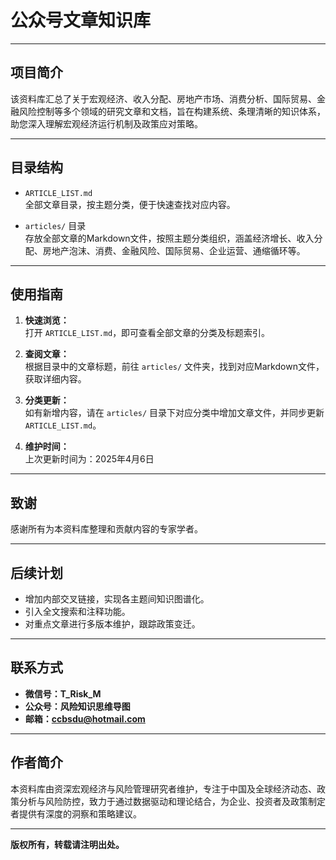 # 公众号文章知识库

---

## 项目简介
该资料库汇总了关于宏观经济、收入分配、房地产市场、消费分析、国际贸易、金融风险控制等多个领域的研究文章和文档，旨在构建系统、条理清晰的知识体系，助您深入理解宏观经济运行机制及政策应对策略。

---

## 目录结构
- `ARTICLE_LIST.md`  
  全部文章目录，按主题分类，便于快速查找对应内容。

- `articles/` 目录  
  存放全部文章的Markdown文件，按照主题分类组织，涵盖经济增长、收入分配、房地产泡沫、消费、金融风险、国际贸易、企业运营、通缩循环等。

---

## 使用指南
1. **快速浏览：**  
   打开 `ARTICLE_LIST.md`，即可查看全部文章的分类及标题索引。

2. **查阅文章：**  
   根据目录中的文章标题，前往 `articles/` 文件夹，找到对应Markdown文件，获取详细内容。

3. **分类更新：**  
   如有新增内容，请在 `articles/` 目录下对应分类中增加文章文件，并同步更新 `ARTICLE_LIST.md`。

4. **维护时间：**  
   上次更新时间为：2025年4月6日

---

## 致谢
感谢所有为本资料库整理和贡献内容的专家学者。

---

## 后续计划
- 增加内部交叉链接，实现各主题间知识图谱化。  
- 引入全文搜索和注释功能。  
- 对重点文章进行多版本维护，跟踪政策变迁。

---

## 联系方式
- **微信号：T_Risk_M**
- **公众号：风险知识思维导图**
- **邮箱：ccbsdu@hotmail.com**

---

## 作者简介
本资料库由资深宏观经济与风险管理研究者维护，专注于中国及全球经济动态、政策分析与风险防控，致力于通过数据驱动和理论结合，为企业、投资者及政策制定者提供有深度的洞察和策略建议。

---

**版权所有，转载请注明出处。**

